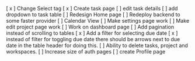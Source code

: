 [ x ] Change Select tag
[ x ] Create task page
[ ] edit task details
[ ] add dropdown to task table
[ ] Redesign Home page
[ ] Redeploy backend to some faster provider
[ ] Calendar View
[ ] Make settings page work
[ ] Make edit project page work
[ ] Work on dashboard page
[ ] Add pagination instead of scrolling to tables
[ x ] Add a filter for selecting due date
[ x ] instead of filter for toggling due date there should be arrows next to due date in the table header for doing this.
[ ] Ability to delete tasks, project and workspaces.
[ ] Increase size of auth pages
[ ] create Profile page
